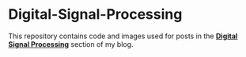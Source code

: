 # Digital-Signal-Processing

This repository contains code and images used for posts in the [**Digital Signal Processing**](https://lsj0410.github.io/tags/#Digital-Signal-Processing) section of my blog.
